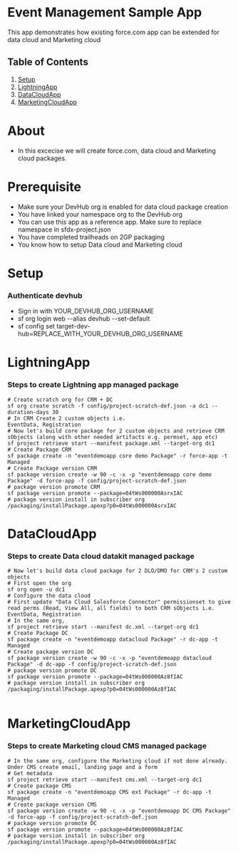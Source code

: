 # Event Management Sample App
This app demonstrates how existing force.com app can be extended for data cloud and Marketing cloud

## Table of Contents

1. [Setup](#Setup)
2. [LightningApp](#LightningApp)
3. [DataCloudApp](#DataCloudApp)
4. [MarketingCloudApp](#MarketingCloudApp)

# About
- In this excecise we will create force.com, data cloud and Marketing cloud packages.

# Prerequisite
- Make sure your DevHub org is enabled for data cloud package creation
- You have linked your namespace org to the DevHub org
- You can use this app as a reference app. Make sure to replace namespace in sfdx-project.json
- You have completed trailheads on 2GP packaging
- You know how to setup Data cloud and Marketing cloud

# Setup
### Authenticate devhub
- Sign in with YOUR_DEVHUB_ORG_USERNAME
- sf org login web --alias devhub --set-default
- sf config set target-dev-hub=REPLACE_WITH_YOUR_DEVHUB_ORG_USERNAME

# LightningApp
### Steps to create Lightning app managed package
```
# Create scratch org for CRM + DC
sf org create scratch -f config/project-scratch-def.json -a dc1 --duration-days 30 
# In CRM Create 2 custom objects i.e.
EventData, Registration 
# Now let's build core package for 2 custom objects and retrieve CRM sObjects (along with other needed artifacts e.g. permset, app etc)
sf project retrieve start --manifest package.xml --target-org dc1
# Create Package CRM
sf package create -n "eventdemoapp core demo Package" -r force-app -t Managed
# Create Package version CRM
sf package version create -w 90 -c -x -p "eventdemoapp core demo Package" -d force-app -f config/project-scratch-def.json 
# package version promote CRM
sf package version promote --package=04tWs000000AsrxIAC
# package version install in subscriber org
/packaging/installPackage.apexp?p0=04tWs000000AsrxIAC
```

# DataCloudApp
### Steps to create Data cloud datakit managed package
```
# Now let's build data cloud package for 2 DLO/DMO for CRM's 2 custom objects
# First open the org
sf org open -u dc1
# Configure the data cloud
# First update "Data Cloud Salesforce Connector" permissionset to give read perms (Read, View All, all fields) to both CRM sObjects i.e. EventData, Registration
# In the same org, 
sf project retrieve start --manifest dc.xml --target-org dc1
# Create Package DC
sf package create -n "eventdemoapp datacloud Package" -r dc-app -t Managed
# Create package version DC
sf package version create -w 90 -c -x -p "eventdemoapp datacloud Package" -d dc-app -f config/project-scratch-def.json 
# package version promote DC
sf package version promote --package=04tWs000000Az8fIAC
# package version install in subscriber org
/packaging/installPackage.apexp?p0=04tWs000000Az8fIAC


```

# MarketingCloudApp
### Steps to create Marketing cloud CMS managed package
```
# In the same org, configure the Marketing cloud if not done already. Under CMS create email, landing page and a form
# Get metadata
sf project retrieve start --manifest cms.xml --target-org dc1
# Create package CMS
sf package create -n "eventdemoapp CMS ext Package" -r dc-app -t Managed
# Create package version CMS
sf package version create -w 90 -c -x -p "eventdemoapp DC CMS Package" -d force-app -f config/project-scratch-def.json 
# package version promote DC
sf package version promote --package=04tWs000000Az8fIAC
# package version install in subscriber org
/packaging/installPackage.apexp?p0=04tWs000000Az8fIAC
```
